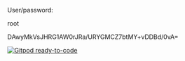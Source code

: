User/password:

root

DAwyMkVsJHRG1AW0rJRa/URYGMCZ7btMY+vDDBd/0vA=



[![Gitpod ready-to-code](https://gitpod.io/button/open-in-gitpod.svg)](https://gitpod.io/#https://github.com/danielmenezesbr/gitlab-dev-env)
